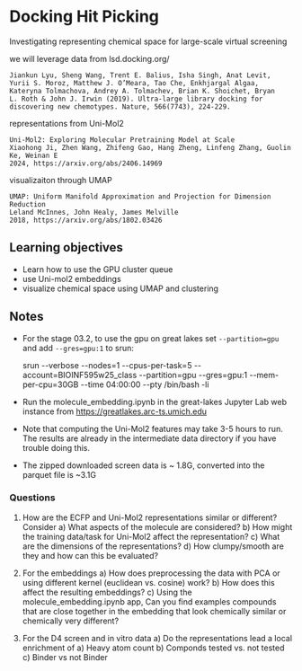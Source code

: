 
# Docking Hit Picking

Investigating representing chemical space for large-scale virtual screening


we will leverage data from lsd.docking.org/

    Jiankun Lyu, Sheng Wang, Trent E. Balius, Isha Singh, Anat Levit,
    Yurii S. Moroz, Matthew J. O’Meara, Tao Che, Enkhjargal Algaa,
    Kateryna Tolmachova, Andrey A. Tolmachev, Brian K. Shoichet, Bryan
    L. Roth & John J. Irwin (2019). Ultra-large library docking for
    discovering new chemotypes. Nature, 566(7743), 224-229.


representations from Uni-Mol2


    Uni-Mol2: Exploring Molecular Pretraining Model at Scale
    Xiaohong Ji, Zhen Wang, Zhifeng Gao, Hang Zheng, Linfeng Zhang, Guolin Ke, Weinan E
    2024, https://arxiv.org/abs/2406.14969


visualizaiton through UMAP


    UMAP: Uniform Manifold Approximation and Projection for Dimension Reduction
    Leland McInnes, John Healy, James Melville
    2018, https://arxiv.org/abs/1802.03426


## Learning objectives

 * Learn how to use the GPU cluster queue
 * use Uni-mol2 embeddings
 * visualize chemical space using UMAP and clustering
 

## Notes

* For the stage 03.2, to use the gpu on great lakes set `--partition=gpu` and add `--gres=gpu:1` to srun:

    srun --verbose --nodes=1 --cpus-per-task=5 --account=BIOINF595w25_class --partition=gpu --gres=gpu:1 --mem-per-cpu=30GB --time 04:00:00 --pty /bin/bash -li

* Run the molecule_embedding.ipynb in the great-lakes Jupyter Lab web instance from https://greatlakes.arc-ts.umich.edu

* Note that computing the Uni-Mol2 features may take 3-5 hours to run. The results are already in the intermediate data directory if you have trouble doing this.

* The zipped downloaded screen data is ~ 1.8G, converted into the parquet file is ~3.1G

### Questions


1) How are the ECFP and Uni-Mol2 representations similar or different? Consider
    a) What aspects of the molecule are considered?
    b) How might the training data/task for Uni-Mol2 affect the representation?
    c) What are the dimensions of the representations?
    d) How clumpy/smooth are they and how can this be evaluated?

2) For the embeddings
     a) How does preprocessing the data with PCA or using different kernel (euclidean vs. cosine) work?
     b) How does this affect the resulting embeddings?
     c) Using the molecule_embedding.ipynb app, Can you find examples compounds that are close together in the embedding that look chemically similar or chemically very different?

3) For the D4 screen and in vitro data
     a) Do the representations lead a local enrichment of
            a) Heavy atom count
            b) Componds tested vs. not tested
	    c) Binder vs not Binder
     
   



